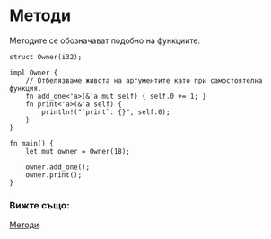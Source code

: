 # Методи

Методите се обозначават подобно на функциите:

```rust,editable
struct Owner(i32);

impl Owner {
    // Отбелязваме живота на аргументите като при самостоятелна функция.
    fn add_one<'a>(&'a mut self) { self.0 += 1; }
    fn print<'a>(&'a self) {
        println!("`print`: {}", self.0);
    }
}

fn main() {
    let mut owner = Owner(18);

    owner.add_one();
    owner.print();
}
```

### Вижте също:

[Методи][methods]

[methods]: ../../fn/methods.md
